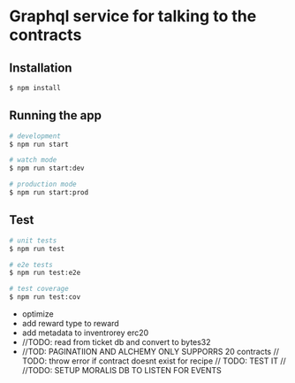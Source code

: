 # Graphql service for talking to the contracts

## Installation

```bash
$ npm install
```

## Running the app

```bash
# development
$ npm run start

# watch mode
$ npm run start:dev

# production mode
$ npm run start:prod
```

## Test

```bash
# unit tests
$ npm run test

# e2e tests
$ npm run test:e2e

# test coverage
$ npm run test:cov
```

- optimize
- add reward type to reward
- add metadata to inventrorey erc20
- //TODO: read from ticket db and convert to bytes32
- //TOD: PAGINATIION AND ALCHEMY ONLY SUPPORRS 20 contracts
  // TODO: throw error if contract doesnt exist for recipe
  // TODO: TEST IT
  // //TODO: SETUP MORALIS DB TO LISTEN FOR EVENTS
